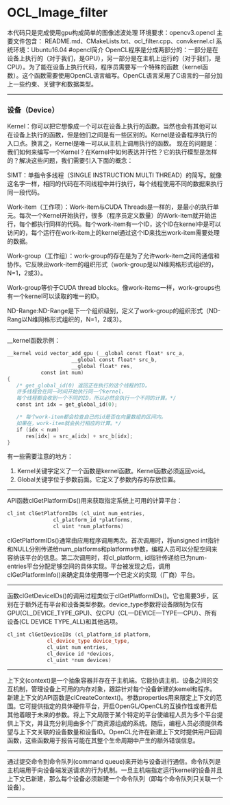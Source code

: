 # OCL_Image_filter
本代码只是完成使用gpu构成简单的图像滤波处理
环境要求：opencv3.opencl
主要文件包含：
README.md、CMakeLists.txt、ocl_filter.cpp、convkernel.cl
系统环境：Ubuntu16.04
#opencl简介
OpenCL程序是分成两部分的：一部分是在设备上执行的（对于我们，是GPU），另一部分是在主机上运行的（对于我们，是CPU）。为了能在设备上执行代码，程序员需要写一个特殊的函数（kernel函数）。这个函数需要使用OpenCL语言编写。OpenCL语言采用了C语言的一部分加上一些约束、关键字和数据类型。
* * *
### 设备（Device）
Kernel：你可以把它想像成一个可以在设备上执行的函数。当然也会有其他可以在设备上执行的函数，但是他们之间是有一些区别的。Kernel是设备程序执行的入口点。换言之，Kernel是唯一可以从主机上调用执行的函数。
现在的问题是：我们如何来编写一个Kernel？在Kernel中如何表达并行性？它的执行模型是怎样的？解决这些问题，我们需要引入下面的概念：

SIMT：单指令多线程（SINGLE INSTRUCTION MULTI THREAD）的简写。就像这名字一样，相同的代码在不同线程中并行执行，每个线程使用不同的数据来执行同一段代码。

Work-item（工作项）：Work-item与CUDA Threads是一样的，是最小的执行单元。每次一个Kernel开始执行，很多（程序员定义数量）的Work-item就开始运行，每个都执行同样的代码。每个work-item有一个ID，这个ID在kernel中是可以访问的，每个运行在work-item上的kernel通过这个ID来找出work-item需要处理的数据。

Work-group（工作组）：work-group的存在是为了允许work-item之间的通信和协作。它反映出work-item的组织形式（work-group是以N维网格形式组织的，N=1，2或3）。

Work-group等价于CUDA thread blocks。像work-items一样，work-groups也有一个kernel可以读取的唯一的ID。

ND-Range:ND-Range是下一个组织级别，定义了work-group的组织形式（ND-Rang以N维网格形式组织的，N=1，2或3）。
* * *
__kernel函数示例：
```cpp
__kernel void vector_add_gpu (__global const float* src_a,
                     __global const float* src_b,
                     __global float* res,
           const int num)
{
   /* get_global_id(0) 返回正在执行的这个线程的ID。 
   许多线程会在同一时间开始执行同一个kernel，
   每个线程都会收到一个不同的ID，所以必然会执行一个不同的计算。*/
   const int idx = get_global_id(0);

   /* 每个work-item都会检查自己的id是否在向量数组的区间内。
   如果在，work-item就会执行相应的计算。*/
   if (idx < num)
      res[idx] = src_a[idx] + src_b[idx];
}
```
有一些需要注意的地方：
1. Kernel关键字定义了一个函数是kernel函数。Kernel函数必须返回void。
2. Global关键字位于参数前面。它定义了参数内存的存放位置。
* * *
API函数clGetPlatformIDs()用来获取指定系统上可用的计算平台：
```cpp
cl_int clGetPlatformIDs (cl_uint num_entries,
               cl_platform_id *platforms,
               cl uint *num_platforms)
```
clGetPlatformIDs()通常由应用程序调用两次。首次调用时，将unsigned int指针和NULL分别传递给num_platforms和platforms参数，编程人员可以分配空间来容纳该平台的信息。第二次调用时，将cl_platform_ id指针传递给已为num- entries平台分配足够空间的具体实现。平台被发现之后，调用clGetPlatformInfo()来确定具体使用哪一个已定义的实现（厂商）平台。
* * *
函数clGetDeviceIDs()的调用过程类似于clGetPlatformIDs()。它也需要3步，区别在于额外还有平台和设备类型参数。device_type参数将设备限制为仅有GPU(CL_DEVICE_TYPE_GPU)、仅CPU（CL—DEVICE—TYPE—CPU）、所有设备(CL DEVICE TYPE_ALL)和其他选项。
```cpp
cl_int clGetDeviceIDs (cl_platform_id platform,
             cl_device_type device_type,
             cl_uint num entries,
             cl_device id *devices,
             cl_uint *num devices)
```
* * *
上下文(context)是一个抽象容器并存在于主机端。它能协调主机．设备之间的交互机制，管理设备上可用的内存对象，跟踪针对每个设备新建的kemel和程序。
新建上下文的API函数是clCreateContext()。参数properties用来限定上下文的范围。它可提供指定的具体硬件平台，开启OpenGL/OpenCL的互操作性或者开启其他着眼于未来的参数。将上下文局限于某个特定的平台使编程人员为多个平台提供上下文，并且充分利用由多个厂商资源组成的系统。随后，编程人员必须提供希望与上下文关联的设备数量和设备ID。OpenCL允许在新建上下文时提供用户回调函数，这些函数用于报告可能在其整个生命周期中产生的额外错误信息。

* * *
通过提交命令到命令队列(command queue)来开始与设备进行通信。命令队列是主机端用于向设备端发送请求的行为机制。一旦主机端指定运行kernel的设备并且上下文已新建，那么每个设备必须新建一个命令队列（即每个命令队列只关联一个设备）。

* * *
